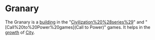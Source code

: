 # Granary

The Granary is a [building](building) in the "[Civilization%20%28series%29](Civilization)" and "[Call%20to%20Power%20games](Call to Power)" games. It helps in the [growth](growth) of [City](cities).